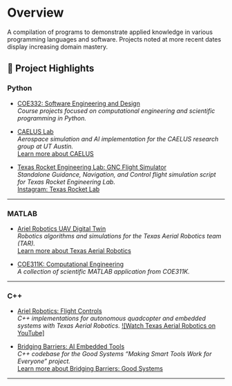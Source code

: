 # Overview
A compilation of programs to demonstrate applied knowledge in various programming languages and software. Projects noted at more recent dates display increasing domain mastery.

## 🚀 Project Highlights

### **Python**
- [COE332: Software Engineering and Design](https://github.com/Aaron-Pandian/Projects/tree/main/Python/2024/COE332)  
  *Course projects focused on computational engineering and scientific programming in Python.*
  
- [CAELUS Lab](https://github.com/Aaron-Pandian/Projects/tree/main/Python/2024/CAELUS)  
  *Aerospace simulation and AI implementation for the CAELUS research group at UT Austin.*  
  [Learn more about CAELUS](https://sites.utexas.edu/bajones/)

- [Texas Rocket Engineering Lab: GNC Flight Simulator](https://github.com/Aaron-Pandian/Projects/blob/main/Python/2023/TREL/gnc_flight_sim.py)  
  *Standalone Guidance, Navigation, and Control flight simulation script for Texas Rocket Engineering Lab.*  
  [Instagram: Texas Rocket Lab](https://www.instagram.com/texasrocketlab/?hl=en)

---

### **MATLAB**
- [Ariel Robotics UAV Digital Twin](https://github.com/Aaron-Pandian/Projects/tree/main/MATLAB/2024/Ariel%20Robotics)  
  *Robotics algorithms and simulations for the Texas Aerial Robotics team (TAR).*  
  [Learn more about Texas Aerial Robotics](https://www.texasaerialrobotics.com/)

- [COE311K: Computational Engineering](https://github.com/Aaron-Pandian/Projects/tree/main/MATLAB/2021)  
  *A collection of scientific MATLAB application from COE311K.*

---

### **C++**
- [Ariel Robotics: Flight Controls](https://github.com/Aaron-Pandian/Projects/tree/main/C%2B%2B/2024/Ariel%20Robotics)  
  *C++ implementations for autonomous quadcopter and embedded systems with Texas Aerial Robotics.*
  [![Watch Texas Aerial Robotics on YouTube]](https://www.youtube.com/watch?v=zW7SgIeaNmM)
  
- [Bridging Barriers: AI Embedded Tools](https://github.com/Aaron-Pandian/Projects/tree/main/C%2B%2B/2022/Bridging%20Barriers)  
  *C++ codebase for the Good Systems “Making Smart Tools Work for Everyone” project.*  
  [Learn more about Bridging Barriers: Good Systems](https://bridgingbarriers.utexas.edu/good-systems/projects/making-smart-tools-work-for-everyone)

---
